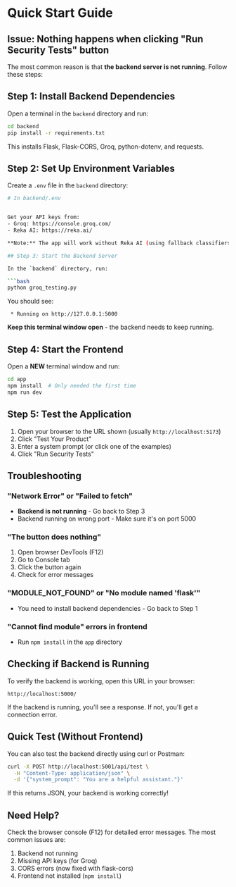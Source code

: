 # Quick Start Guide

## Issue: Nothing happens when clicking "Run Security Tests" button

The most common reason is that **the backend server is not running**. Follow these steps:

## Step 1: Install Backend Dependencies

Open a terminal in the `backend` directory and run:

```bash
cd backend
pip install -r requirements.txt
```

This installs Flask, Flask-CORS, Groq, python-dotenv, and requests.

## Step 2: Set Up Environment Variables

Create a `.env` file in the `backend` directory:

```bash
# In backend/.env


Get your API keys from:
- Groq: https://console.groq.com/
- Reka AI: https://reka.ai/

**Note:** The app will work without Reka AI (using fallback classifiers), but you need Groq API key.

## Step 3: Start the Backend Server

In the `backend` directory, run:

```bash
python groq_testing.py
```

You should see:
```
 * Running on http://127.0.0.1:5000
```

**Keep this terminal window open** - the backend needs to keep running.

## Step 4: Start the Frontend

Open a **NEW** terminal window and run:

```bash
cd app
npm install  # Only needed the first time
npm run dev
```

## Step 5: Test the Application

1. Open your browser to the URL shown (usually `http://localhost:5173`)
2. Click "Test Your Product"
3. Enter a system prompt (or click one of the examples)
4. Click "Run Security Tests"

## Troubleshooting

### "Network Error" or "Failed to fetch"
- **Backend is not running** - Go back to Step 3
- Backend running on wrong port - Make sure it's on port 5000

### "The button does nothing"
1. Open browser DevTools (F12)
2. Go to Console tab
3. Click the button again
4. Check for error messages

### "MODULE_NOT_FOUND" or "No module named 'flask'"
- You need to install backend dependencies - Go back to Step 1

### "Cannot find module" errors in frontend
- Run `npm install` in the `app` directory

## Checking if Backend is Running

To verify the backend is working, open this URL in your browser:

```
http://localhost:5000/
```

If the backend is running, you'll see a response. If not, you'll get a connection error.

## Quick Test (Without Frontend)

You can also test the backend directly using curl or Postman:

```bash
curl -X POST http://localhost:5001/api/test \
  -H "Content-Type: application/json" \
  -d '{"system_prompt": "You are a helpful assistant."}'
```

If this returns JSON, your backend is working correctly!

## Need Help?

Check the browser console (F12) for detailed error messages. The most common issues are:

1. Backend not running
2. Missing API keys (for Groq)
3. CORS errors (now fixed with flask-cors)
4. Frontend not installed (`npm install`)
